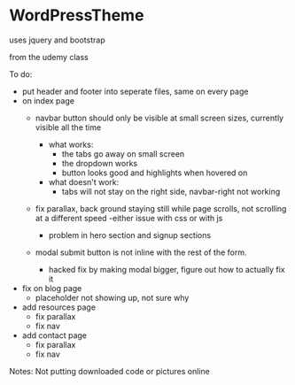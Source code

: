 # WordPressTheme


uses jquery and bootstrap

from the udemy class

To do: 
- put header and footer into seperate files, same on every page
- on index page
	- navbar button should only be visible at small screen sizes, currently visible all the time 
		- what works:
			- the tabs go away on small screen
			- the dropdown works
			- button looks good and highlights when hovered on
		- what doesn't work:
			- tabs will not stay on the right side, navbar-right not working
			
	- fix parallax, back ground staying still while page scrolls, not scrolling at a different speed
		-either issue with css or with js
		- problem in hero section and signup sections
	- modal submit button is not inline with the rest of the form.  
		- hacked fix by making modal bigger, figure out how to actually fix it
- fix on blog page
	- placeholder not showing up, not sure why
- add resources page
	- fix parallax
	- fix nav
- add contact page
	- fix parallax 
	- fix nav

Notes:
Not putting downloaded code or pictures online

